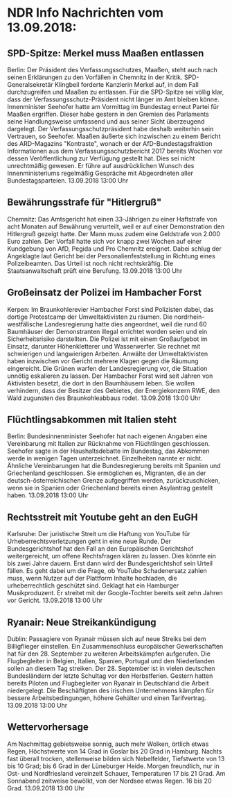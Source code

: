 # NDR Info Nachrichten vom 13.09.2018:


## SPD-Spitze: Merkel muss Maaßen entlassen
Berlin: Der Präsident des Verfassungsschutzes, Maaßen, steht auch nach seinen Erklärungen zu den Vorfällen in Chemnitz in der Kritik. SPD-Generalsekretär Klingbeil forderte Kanzlerin Merkel auf, in dem Fall durchzugreifen und Maaßen zu entlassen. Für die SPD-Spitze sei völlig klar, dass der Verfassungsschutz-Präsident nicht länger im Amt bleiben könne. Innenminister Seehofer hatte am Vormittag im Bundestag erneut Partei für Maaßen ergriffen. Dieser habe gestern in den Gremien des Parlaments seine Handlungsweise umfassend und aus seiner Sicht überzeugend dargelegt. Der Verfassungsschutzpräsident habe deshalb weiterhin sein Vertrauen, so Seehofer. Maaßen äußerte sich inzwischen zu einem Bericht des ARD-Magazins "Kontraste", wonach er der AfD-Bundestagsfraktion Informationen aus dem Verfassungsschutzbericht 2017 bereits Wochen vor dessen Veröffentlichung zur Verfügung gestellt hat. Dies sei nicht unrechtmäßig gewesen. Er führe auf ausdrücklichen Wunsch des Innenministeriums regelmäßig Gespräche mit Abgeordneten aller Bundestagsparteien. 13.09.2018 13:00 Uhr 

## Bewährungsstrafe für "Hitlergruß"
Chemnitz: Das Amtsgericht hat einen 33-Jährigen zu einer Haftstrafe von acht Monaten auf Bewährung verurteilt, weil er auf einer Demonstration den Hitlergruß gezeigt hatte. Der Mann muss zudem eine Geldstrafe von 2.000 Euro zahlen. Der Vorfall hatte sich vor knapp zwei Wochen auf einer Kundgebung von AfD, Pegida und Pro Chemnitz ereignet. Dabei schlug der Angeklagte laut Gericht bei der Personalienfeststellung in Richtung eines Polizeibeamten. Das Urteil ist noch nicht rechtskräftig. Die Staatsanwaltschaft prüft eine Berufung. 13.09.2018 13:00 Uhr 

## Großeinsatz der Polizei im Hambacher Forst
Kerpen: Im Braunkohlerevier Hambacher Forst sind Polizisten dabei, das dortige Protestcamp der Umweltaktivisten zu räumen. Die nordrhein-westfälische Landesregierung hatte dies angeordnet, weil die rund 60 Baumhäuser der Demonstranten illegal errichtet worden seien und ein Sicherheitsrisiko darstellten. Die Polizei ist mit einem Großaufgebot im Einsatz, darunter Höhenkletterer und Wasserwerfer. Sie rechnet mit schwierigen und langwierigen Arbeiten. Anwälte der Umweltaktivisten haben inzwischen vor Gericht mehrere Klagen gegen die Räumung eingereicht. Die Grünen warfen der Landesregierung vor, die Situation unnötig eskalieren zu lassen. Der Hambacher Forst wird seit Jahren von Aktivisten besetzt, die dort in den Baumhäusern leben. Sie wollen verhindern, dass der Besitzer des Gebietes, der Energiekonzern RWE, den Wald zugunsten des Braunkohleabbaus rodet. 13.09.2018 13:00 Uhr 

## Flüchtlingsabkommen mit Italien steht
Berlin: Bundesinnenminister Seehofer hat nach eigenen Angaben eine Vereinbarung mit Italien zur Rücknahme von Flüchtlingen geschlossen. Seehofer sagte in der Haushaltsdebatte im Bundestag, das Abkommen werde in wenigen Tagen unterzeichnet. Einzelheiten nannte er nicht. Ähnliche Vereinbarungen hat die Bundesregierung bereits mit Spanien und Griechenland geschlossen. Sie ermöglichen es, Migranten, die an der deutsch-österreichischen Grenze aufgegriffen werden, zurückzuschicken, wenn sie in Spanien oder Griechenland bereits einen Asylantrag gestellt haben. 13.09.2018 13:00 Uhr 

## Rechtsstreit mit Youtube geht an den EuGH
Karlsruhe: Der juristische Streit um die Haftung von YouTube für Urheberrechtsverletzungen geht in eine neue Runde. Der Bundesgerichtshof hat den Fall an den Europäischen Gerichtshof weitergereicht, um offene Rechtsfragen klären zu lassen. Dies könnte ein bis zwei Jahre dauern. Erst dann wird der Bundesgerichtshof sein Urteil fällen. Es geht dabei um die Frage, ob YouTube Schadenersatz zahlen muss, wenn Nutzer auf der Plattform Inhalte hochladen, die urheberrechtlich geschützt sind. Geklagt hat ein Hamburger Musikproduzent. Er streitet mit der Google-Tochter bereits seit zehn Jahren vor Gericht. 13.09.2018 13:00 Uhr 

## Ryanair: Neue Streikankündigung
Dublin:		Passagiere von Ryanair müssen sich auf neue Streiks bei dem Billigflieger einstellen. Ein Zusammenschluss europäischer Gewerkschaften hat für den 28. September zu weiteren Arbeitskämpfen aufgerufen. Die Flugbegleiter in Belgien, Italien, Spanien, Portugal und den Niederlanden sollen an diesem Tag streiken. Der 28. September ist in vielen deutschen Bundesländern der letzte Schultag vor den Herbstferien. Gestern hatten bereits Piloten und Flugbegleiter von Ryanair in Deutschland die Arbeit niedergelegt. Die Beschäftigten des irischen Unternehmens kämpfen für bessere Arbeitsbedingungen, höhere Gehälter und einen Tarifvertrag. 13.09.2018 13:00 Uhr 

## Wettervorhersage
Am Nachmittag gebietsweise sonnig, auch mehr Wolken, örtlich etwas Regen, Höchstwerte von 14 Grad in Goslar bis 20 Grad in Hamburg. Nachts fast überall trocken, stellenweise bilden sich Nebelfelder, Tiefstwerte von 13 bis 10 Grad; bis 6 Grad in der Lüneburger Heide. Morgen freundlich, nur in Ost- und Nordfriesland vereinzelt Schauer, Temperaturen 17 bis 21 Grad. Am Sonnabend zeitweise bewölkt, von der Nordsee etwas Regen. 16 bis 20 Grad. 13.09.2018 13:00 Uhr 
